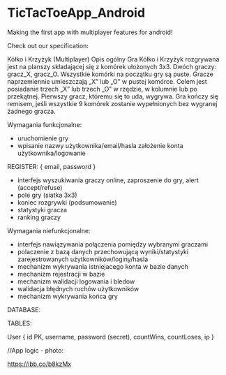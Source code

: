# TicTacToeApp_Android
Making the first app with multiplayer features for android!

Check out our specification:

Kółko i Krzyżyk (Multiplayer)
Opis ogólny
Gra Kółko i Krzyżyk rozgrywana jest na planszy składającej się z komórek ułożonych 3x3. Dwóch graczy: gracz_X, gracz_O. Wszystkie komórki na początku gry są puste. Gracze naprzemiennie umieszczają „X” lub „O” w pustej komórce. Celem jest posiadanie trzech „X” lub trzech „O” w rzędzie, w kolumnie lub po przekątnej. Pierwszy gracz, któremu się to uda, wygrywa. Gra kończy się remisem, jeśli wszystkie 9 komórek zostanie wypełnionych bez wygranej żadnego gracza.

Wymagania funkcjonalne:

- uruchomienie gry
- wpisanie nazwy użytkownika/email/hasla założenie konta użytkownika/logowanie

REGISTER:
{
email,
password
}

- interfejs wyszukiwania graczy online, zaproszenie do gry, alert (accept/refuse)
- pole gry (siatka 3x3)
- koniec rozgrywki (podsumowanie)
- statystyki gracza
- ranking graczy

Wymagania niefunkcjonalne:

- interfejs nawiązywania połączenia pomiędzy wybranymi graczami
- polaczenie z bazą danych przechowującą wyniki/statystyki zarejestrowanych użytkowników/loginy/hasla
- mechanizm wykrywania istniejacego konta w bazie danych
- mechanizm rejestracji w bazie
- mechanizm walidacji logowania i bledow
- walidacja błędnych ruchów użytkowników
- mechanizm wykrywania końca gry

DATABASE:

TABLES: 

User {
id PK,
username,
password (secret),
countWins,
countLoses,
ip
}

//App logic - photo:

https://ibb.co/b8kzMx

